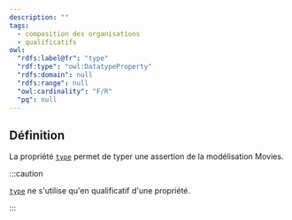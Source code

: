 ```yaml
---
description: ""
tags:
  - composition des organisations
  - qualificatifs
owl:
  "rdfs:label@fr": "type"
  "rdf:type": "owl:DatatypeProperty"
  "rdfs:domain": null
  "rdfs:range": null
  "owl:cardinality": "F/R"
  "pq": null
---
```


<OntologyTable frontMatter={frontMatter}/>

## Définition

La propriété [`type`](type.md) permet de typer une assertion de la modélisation Movies.

:::caution

[`type`](type.md) ne s'utilise qu'en qualificatif d'une propriété.

:::
